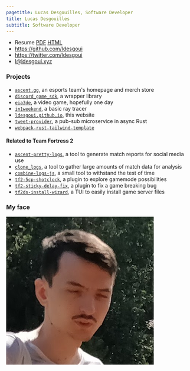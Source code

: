 ```yaml
---
pagetitle: Lucas Desgouilles, Software Developer
title: Lucas Desgouilles
subtitle: Software Developer
---
```


- Resume [PDF](./resume.pdf) [HTML](./resume.html)
- <https://github.com/ldesgoui>
- <https://twitter.com/ldesgoui>
- <l@ldesgoui.xyz>


### Projects

- [`ascent.gg`](https://github.com/ldesgoui/ascent), an esports team's homepage and merch store
- [`discord_game_sdk`](https://github.com/ldesgoui/discord_game_sdk), a wrapper library
- [`eia3de`](https://github.com/eia3de/eia3de), a video game, hopefully one day
- [`in1weekend`](https://github.com/ldesgoui/in1weekend), a basic ray tracer
- [`ldesgoui.github.io`](https://github.com/ldesgoui/ldesgoui.github.io), this website
- [`tweet-provider`](https://github.com/pajbot/tweet-provider), a pub-sub microservice in async Rust
- [`webpack-rust-tailwind-template`](https://github.com/ldesgoui/webpack-rust-tailwind-template)


#### Related to Team Fortress 2

- [`ascent-pretty-logs`](https://github.com/ldesgoui/ascent-pretty-logs), a tool to generate match reports for social media use
- [`clone_logs`](https://github.com/ldesgoui/clone_logs), a tool to gather large amounts of match data for analysis
- [`combine-logs-js`](https://github.com/ldesgoui/combine-logs-js), a small tool to withstand the test of time
- [`tf2-5cp-shotclock`](https://github.com/ldesgoui/tf2-5cp-shotclock), a plugin to explore gamemode possibilities
- [`tf2-sticky-delay-fix`](https://github.com/ldesgoui/tf2-sticky-delay-fix), a plugin to fix a game breaking bug
- [`tf2ds-install-wizard`](https://github.com/ldesgoui/tf2ds-install-wizard), a TUI to easily install game server files


### My face

<picture>
  <source srcset="avatar.webp" type="image/webp">
  <source srcset="avatar.png" type="image/png">
  <source srcset="avatar.jpg" type="image/jpeg">
  <img src="avatar.png" alt="My face" class="cheer centered-image" />
</picture>
